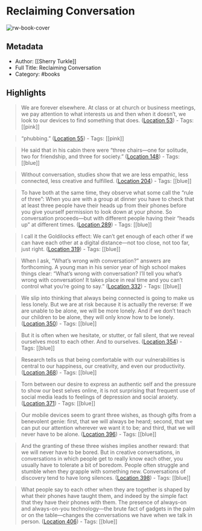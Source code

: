# Reclaiming Conversation

![rw-book-cover](https://images-na.ssl-images-amazon.com/images/I/41tawfr2RHL._SL200_.jpg)

## Metadata
- Author: [[Sherry Turkle]]
- Full Title: Reclaiming Conversation
- Category: #books

## Highlights

> We are forever elsewhere. At class or at church or business meetings, we pay attention to what interests us and then when it doesn’t, we look to our devices to find something that does. ([Location 53](https://readwise.io/to_kindle?action=open&asin=B00SI0B6PC&location=53))
    - Tags: [[pink]] 


> “phubbing.” ([Location 55](https://readwise.io/to_kindle?action=open&asin=B00SI0B6PC&location=55))
    - Tags: [[pink]] 


> He said that in his cabin there were “three chairs—one for solitude, two for friendship, and three for society.” ([Location 148](https://readwise.io/to_kindle?action=open&asin=B00SI0B6PC&location=148))
    - Tags: [[blue]] 


> Without conversation, studies show that we are less empathic, less connected, less creative and fulfilled. ([Location 204](https://readwise.io/to_kindle?action=open&asin=B00SI0B6PC&location=204))
    - Tags: [[blue]] 


> To have both at the same time, they observe what some call the “rule of three”: When you are with a group at dinner you have to check that at least three people have their heads up from their phones before you give yourself permission to look down at your phone. So conversation proceeds—but with different people having their “heads up” at different times. ([Location 289](https://readwise.io/to_kindle?action=open&asin=B00SI0B6PC&location=289))
    - Tags: [[blue]] 


> I call it the Goldilocks effect: We can’t get enough of each other if we can have each other at a digital distance—not too close, not too far, just right. ([Location 319](https://readwise.io/to_kindle?action=open&asin=B00SI0B6PC&location=319))
    - Tags: [[blue]] 


> When I ask, “What’s wrong with conversation?” answers are forthcoming. A young man in his senior year of high school makes things clear: “What’s wrong with conversation? I’ll tell you what’s wrong with conversation! It takes place in real time and you can’t control what you’re going to say.” ([Location 332](https://readwise.io/to_kindle?action=open&asin=B00SI0B6PC&location=332))
    - Tags: [[blue]] 


> We slip into thinking that always being connected is going to make us less lonely. But we are at risk because it is actually the reverse: If we are unable to be alone, we will be more lonely. And if we don’t teach our children to be alone, they will only know how to be lonely. ([Location 350](https://readwise.io/to_kindle?action=open&asin=B00SI0B6PC&location=350))
    - Tags: [[blue]] 


> But it is often when we hesitate, or stutter, or fall silent, that we reveal ourselves most to each other. And to ourselves. ([Location 354](https://readwise.io/to_kindle?action=open&asin=B00SI0B6PC&location=354))
    - Tags: [[blue]] 


> Research tells us that being comfortable with our vulnerabilities is central to our happiness, our creativity, and even our productivity. ([Location 368](https://readwise.io/to_kindle?action=open&asin=B00SI0B6PC&location=368))
    - Tags: [[blue]] 


> Torn between our desire to express an authentic self and the pressure to show our best selves online, it is not surprising that frequent use of social media leads to feelings of depression and social anxiety. ([Location 371](https://readwise.io/to_kindle?action=open&asin=B00SI0B6PC&location=371))
    - Tags: [[blue]] 


> Our mobile devices seem to grant three wishes, as though gifts from a benevolent genie: first, that we will always be heard; second, that we can put our attention wherever we want it to be; and third, that we will never have to be alone. ([Location 396](https://readwise.io/to_kindle?action=open&asin=B00SI0B6PC&location=396))
    - Tags: [[blue]] 


> And the granting of these three wishes implies another reward: that we will never have to be bored. But in creative conversations, in conversations in which people get to really know each other, you usually have to tolerate a bit of boredom. People often struggle and stumble when they grapple with something new. Conversations of discovery tend to have long silences. ([Location 398](https://readwise.io/to_kindle?action=open&asin=B00SI0B6PC&location=398))
    - Tags: [[blue]] 


> What people say to each other when they are together is shaped by what their phones have taught them, and indeed by the simple fact that they have their phones with them. The presence of always-on and always-on-you technology—the brute fact of gadgets in the palm or on the table—changes the conversations we have when we talk in person. ([Location 406](https://readwise.io/to_kindle?action=open&asin=B00SI0B6PC&location=406))
    - Tags: [[blue]] 


